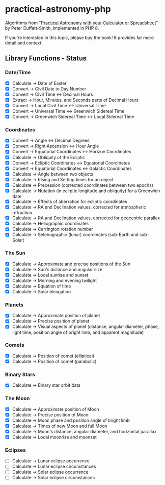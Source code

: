 # practical-astronomy-php

Algorithms from "[Practical Astronomy with your Calculator or Spreadsheet](https://www.amazon.com/Practical-Astronomy-your-Calculator-Spreadsheet/dp/1108436072)" by Peter Duffett-Smith, implemented in PHP 8.

If you're interested in this topic, please buy the book! It provides far more detail and context.

## Library Functions - Status

### Date/Time

- [x] Calculate -> Date of Easter
- [x] Convert -> Civil Date to Day Number
- [x] Convert -> Civil Time <-> Decimal Hours
- [x] Extract -> Hour, Minutes, and Seconds parts of Decimal Hours
- [x] Convert -> Local Civil Time <-> Universal Time
- [x] Convert -> Universal Time <-> Greenwich Sidereal Time
- [x] Convert -> Greenwich Sidereal Time <-> Local Sidereal Time

### Coordinates

- [x] Convert -> Angle <-> Decimal Degrees
- [x] Convert -> Right Ascension <-> Hour Angle
- [x] Convert -> Equatorial Coordinates <-> Horizon Coordinates
- [x] Calculate -> Obliquity of the Ecliptic
- [x] Convert -> Ecliptic Coordinates <-> Equatorial Coordinates
- [x] Convert -> Equatorial Coordinates <-> Galactic Coordinates
- [x] Calculate -> Angle between two objects
- [x] Calculate -> Rising and Setting times for an object
- [x] Calculate -> Precession (corrected coordinates between two epochs)
- [x] Calculate -> Nutation (in ecliptic longitude and obliquity) for a Greenwich date
- [x] Calculate -> Effects of aberration for ecliptic coordinates
- [x] Calculate -> RA and Declination values, corrected for atmospheric refraction
- [x] Calculate -> RA and Declination values, corrected for geocentric parallax
- [x] Calculate -> Heliographic coordinates
- [x] Calculate -> Carrington rotation number
- [x] Calculate -> Selenographic (lunar) coordinates (sub-Earth and sub-Solar)

### The Sun

- [x] Calculate -> Approximate and precise positions of the Sun
- [x] Calculate -> Sun's distance and angular size
- [x] Calculate -> Local sunrise and sunset
- [x] Calculate -> Morning and evening twilight
- [x] Calculate -> Equation of time
- [x] Calculate -> Solar elongation

### Planets

- [x] Calculate -> Approximate position of planet
- [x] Calculate -> Precise position of planet
- [x] Calculate -> Visual aspects of planet (distance, angular diameter, phase, light time, position angle of bright limb, and apparent magnitude)

### Comets

- [x] Calculate -> Position of comet (elliptical)
- [x] Calculate -> Position of comet (parabolic)
 
### Binary Stars

- [x] Calculate -> Binary star orbit data

### The Moon

- [x] Calculate -> Approximate position of Moon
- [x] Calculate -> Precise position of Moon
- [x] Calculate -> Moon phase and position angle of bright limb
- [x] Calculate -> Times of new Moon and full Moon
- [x] Calculate -> Moon's distance, angular diameter, and horizontal parallax
- [x] Calculate -> Local moonrise and moonset

### Eclipses

- [ ] Calculate -> Lunar eclipse occurrence
- [ ] Calculate -> Lunar eclipse circumstances
- [ ] Calculate -> Solar eclipse occurrence
- [ ] Calculate -> Solar eclipse circumstances
